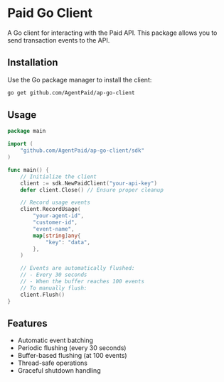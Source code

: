 # Paid Go Client

A Go client for interacting with the Paid API. This package allows you to send transaction events to the API.

## Installation

Use the Go package manager to install the client:

```bash
go get github.com/AgentPaid/ap-go-client
```

## Usage

```go
package main

import (
    "github.com/AgentPaid/ap-go-client/sdk"
)

func main() {
    // Initialize the client
    client := sdk.NewPaidClient("your-api-key")
    defer client.Close() // Ensure proper cleanup

    // Record usage events
    client.RecordUsage(
        "your-agent-id",
        "customer-id",
        "event-name",
        map[string]any{
            "key": "data",
        },
    )

    // Events are automatically flushed:
    // - Every 30 seconds
    // - When the buffer reaches 100 events
    // To manually flush:
    client.Flush()
}
```

## Features

- Automatic event batching
- Periodic flushing (every 30 seconds)
- Buffer-based flushing (at 100 events)
- Thread-safe operations
- Graceful shutdown handling
